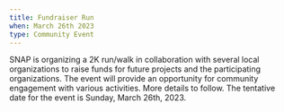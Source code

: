 ```yaml
---
title: Fundraiser Run 
when: March 26th 2023
type: Community Event
---
```

SNAP is organizing a 2K run/walk in collaboration with several local organizations to raise funds for future projects and the participating organizations. The event will provide an opportunity for community engagement with various activities. More details to follow. The tentative date for the event is Sunday, March 26th, 2023.
